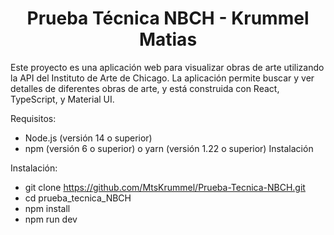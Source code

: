 <h1 align="center"> Prueba Técnica NBCH - Krummel Matias </h1>

Este proyecto es una aplicación web para visualizar obras de arte utilizando la API del Instituto de Arte de Chicago. 
La aplicación permite buscar y ver detalles de diferentes obras de arte, y está construida con React, TypeScript, y Material UI.

Requisitos:

- Node.js (versión 14 o superior)
- npm (versión 6 o superior) o yarn (versión 1.22 o superior)
Instalación

Instalación:

- git clone https://github.com/MtsKrummel/Prueba-Tecnica-NBCH.git
- cd prueba_tecnica_NBCH
- npm install
- npm run dev
